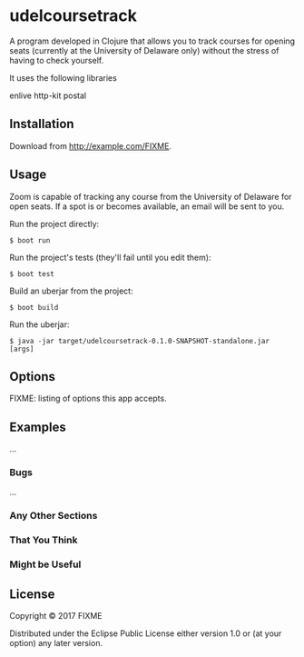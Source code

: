# udelcoursetrack

A program developed in Clojure that allows you to track courses for opening seats (currently at the University of Delaware only) without the stress of having to check yourself.

It uses the following libraries

enlive http-kit postal

## Installation

Download from http://example.com/FIXME.

## Usage

Zoom is capable of tracking any course from the University of Delaware for open seats. If a spot is or becomes available, an email will be sent to you.

Run the project directly:

    $ boot run

Run the project's tests (they'll fail until you edit them):

    $ boot test

Build an uberjar from the project:

    $ boot build

Run the uberjar:

    $ java -jar target/udelcoursetrack-0.1.0-SNAPSHOT-standalone.jar [args]

## Options

FIXME: listing of options this app accepts.

## Examples

...

### Bugs

...

### Any Other Sections
### That You Think
### Might be Useful

## License

Copyright © 2017 FIXME

Distributed under the Eclipse Public License either version 1.0 or (at
your option) any later version.
